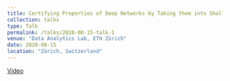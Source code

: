 ```yaml
---
title: Certifying Properties of Deep Networks by Taking them into Shallow Waters
collection: talks
type: Talk
permalink: /talks/2020-08-15-talk-1
venue: "Data Analytics Lab, ETH Zürich"
date: 2020-08-15
location: "Zürich, Switzerland"
---
```


[Video](https://www.youtube.com/watch?v=fe72ryGoqLE&t=16s)
